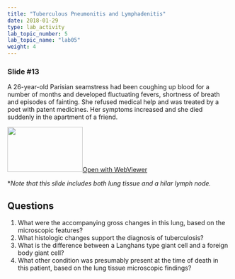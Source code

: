 ```yaml
---
title: "Tuberculous Pneumonitis and Lymphadenitis"
date: 2018-01-29
type: lab_activity
lab_topic_number: 5
lab_topic_name: "lab05"
weight: 4
---
```

<div class="entrybody">
<h3>Slide #13</h3>

<p>A 26-year-old Parisian seamstress had been coughing up blood for a number of months and developed fluctuating fevers, shortness of breath and episodes of fainting. She refused medical help and was treated by a poet with patent medicines. Her symptoms increased and she died suddenly in the apartment of a friend.</p>

<div class="thumbnail"><a href="https://pathologylab.ctl.columbia.edu/slides/slideLung_Path_04/" target="_blank"><img alt="" src="/assets/images/slide_lungpath04.jpg" width="170" height="102" class="mt-image-left"></a><a href="https://pathologylab.ctl.columbia.edu/slides/slideLung_Path_04/" target="_blank">Open with WebViewer</a></div>

<p>*<i>Note that this slide includes both lung tissue and a hilar lymph node.</i><br clear="all"></p>

<h2>Questions</h2>


<ol>
<li>What were the accompanying gross changes in this lung, based on the microscopic features?</li>
<li>What histologic changes support the diagnosis of tuberculosis?</li>
<li>What is the difference between a Langhans type giant cell and a foreign body giant cell?</li>
<li>What other condition was presumably present at the time of death in this patient, based on the lung tissue microscopic findings?</li>
</ol>


						
</div>
